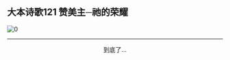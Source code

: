 
## 大本诗歌121 赞美主─祂的荣耀

<img alt="0" data-original="https://cdn.jsdelivr.net/gh/k34869/shi/data/d0197/0">

---

<p style="text-align: center">到底了...</p>

<script src="/js/dist-view.js"></script>